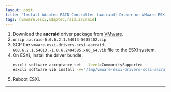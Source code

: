 ```yaml
---
layout: post
title: "Install Adaptec RAID Controller (aacraid) Driver on VMware ESXi"
tags: [vmware,esxi,adaptec,raid,aacraid]
---
```


1. Download the **aacraid** driver package from [VMware](https://my.vmware.com/group/vmware/details?downloadGroup=DT-ESXI60-ADAPTEC-AACRAID-62152011&productId=491).
2. `unzip aacraid-6.0.6.2.1.54013-5685402.zip`
3. SCP the `vmware-esxi-drivers-scsi-aacraid-600.6.2.1.54013.-1.0.6.2494585.x86_64.vib` file to the ESXi system.
4. On ESXi, install the driver bundle:
   ```bash
   esxcli software acceptance set --level=CommunitySupported
   esxcli software vib install -v="/tmp/vmware-esxi-drivers-scsi-aacraid-600.6.2.1.54013.-1.0.6.2494585.x86_64.vib" --no-sig-check
   ```
5. Reboot ESXi.

---
